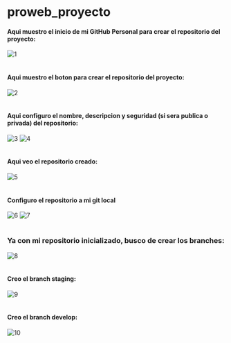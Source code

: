 # proweb_proyecto
#### Aqui muestro el inicio de mi GitHub Personal para crear el repositorio del proyecto:
![1](https://github.com/user-attachments/assets/3eaa5d84-a15e-4360-99f1-20330325cee9)
<br></br>

#### Aqui muestro el boton para crear el repositorio del proyecto:
![2](https://github.com/user-attachments/assets/53214fff-d3fe-44ac-b763-471b6992e5f9)
<br></br>

#### Aqui configuro el nombre, descripcion y seguridad (si sera publica o privada) del repositorio:
![3](https://github.com/user-attachments/assets/9de88997-ce72-487c-a210-c510a06f7a20)
![4](https://github.com/user-attachments/assets/7de592d2-865b-465b-aa79-01211f937591)
<br></br>

#### Aqui veo el repositorio creado:
![5](https://github.com/user-attachments/assets/bac680a4-9610-40a4-ba4e-9557c7db97f2)
<br></br>

#### Configuro el repositorio a mi git local
![6](https://github.com/user-attachments/assets/3fdc6bb4-7552-4a4e-a794-797fc66dd2a3)
![7](https://github.com/user-attachments/assets/831187d1-a6d2-4cc0-8d91-9ee991f46e20)
<br></br>

### Ya con mi repositorio inicializado, busco de crear los branches:
![8](https://github.com/user-attachments/assets/c5fda1fd-a2a5-443c-9ff2-45edb3558d63)
<br></br>

#### Creo el branch staging: 
![9](https://github.com/user-attachments/assets/0962f298-692b-46fe-b5f6-5a8ffc25ab0f)
<br></br>

#### Creo el branch develop:
![10](https://github.com/user-attachments/assets/e79a6ba3-3d0f-4d34-9308-ef77f162b8ac)

